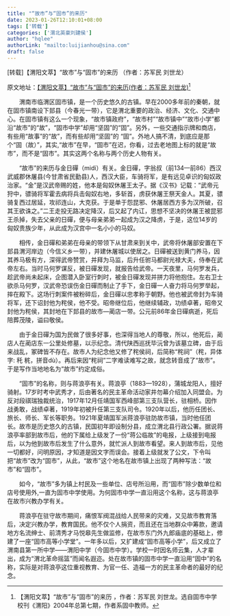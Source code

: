 ```yaml
---
title: "“故市”与“固市”的来历"
date: 2023-01-26T12:10:01+08:00
tags: ['转载']
categories: ['渭北英豪刘建侯']
author: "hqlee"
authorLink: "mailto:luijianhou@sina.com"
draft: false
---
```


[转载]【渭阳文萃】“故市”与“固市”的来历 （作者：苏军民 刘世龙）

原文地址：[【渭阳文萃】“故市”与“固市”的来历(作者：苏军民 刘世龙)](http://blog.sina.com.cn/s/blog_5c6a50fc010104dv.htmll)[^1]
 
 
　　渭南市临渭区固市镇，是一个历史悠久的古镇。早在2000多年前的秦朝，就在固市镇南设下邽县（今春光一带），它是渭北重要的政治、经济、文化、交通中心。在固市镇有这么一个现象，“故市镇政府”，“故市村”“故市镇中”“故市小学”都沿“故市”的“故”，“固市中学”却用“坚固”的“固”。另外，一些交通指示牌和商店，有些用“故事”的“故”，而有些却用“坚固”的 “固”。外地人搞不清，到底应是那个“固（故）”，其实,“故市”在早，“固市”在迟，你看，过去老地图上标的就是“故市”，而不是“固市”。其实这两个名称与两个历史人物有关。

　　“故市”的来历与金日磾（midi）有关。金日磾，字翁叔（前134—前86）西汉武威郡休屠县(今甘肃省民勤县)人，西汉大臣，车骑将军，是有远见卓识的匈奴政治家。“金”是汉武帝赐的姓，他本是匈奴休屠王太子。据《汉书》记载：“武帝元狩中，骠骑将军霍去病将兵击匈奴右地，多斩首，虏获休屠王祭天金人。其夏，骠骑复西过居延，攻祁连山，大克获。于是单于怨昆邪、休屠居西方多为汉所破，召其王欲诛之。”二王走投无路决定降汉，后又起了内讧，思想不坚决的休屠王被昆邪王杀掉，失去父亲的日磾，便与母亲弟弟一起成为汉之降虏，于是，这位14岁的匈奴贵族少年，从此成为汉宫中一名小小的马奴。

　　相传，金日磾和弟弟在母亲的带领下从甘肃来到关中，武帝将休屠部安置在下邽县渭河岸边（今信义乡一带），并建休屠城以使居之。日磾被送到黄门养马，因其养马极有方，深得武帝赞赏，并拜为马监，后升任驸马都尉光禄大夫，侍奉在武帝左右。当时马何罗谋反，被日磾发现，就报告给武帝。一天夜里，马何罗发兵，趁武帝尚未起床，企图潜入卧室行刺时，被金日磾发现并拼力将他抱住。左右卫士欲杀马何罗，汉武帝恐误伤金日磾而制止了手下，金日磾一人奋力将马何罗举起，摔在殿下。这场行刺案件被粉碎后，金日磾以忠孝称于朝野。他也被武帝封为车骑将军，还下诏封他为秺侯，他不受。昭帝继位后，他继续辅政，功绩卓著，昭帝又封他为秺侯，其封地在下邽县的故市—蔺店一带。公元前86年金日磾病逝，死后陪葬茂陵，谥曰敬侯。

　　由于金日磾为国为民做了很多好事，也深得当地人的尊敬，所以，他死后，蔺店人在蔺店东一公里处修墓，以示纪念。清代陕西巡抚毕沅曾为该墓立碑，由于后来战乱，冢碑皆不存在。故市人为纪念他又修了秺侯祠，后简称“秺祠”（秺，异体字: 秅 䅊，拼音dù）。再后来因“秺祠”二字难读难写之故，就念转音成了“故市”。于是写作当地地名为“故市”约定成俗。

　　“固市”的名称，则与蒋浪亭有关。蒋浪亭（1883—1928），蒲城龙阳人，擅好骑射。17岁时考中武秀才，后由著名的民主革命活动家井勿幕介绍加入同盟会。为反对段祺瑞独裁统治，1917年12月任靖国军西峰部第三支队营长，驻相桥。因作战勇敢，战绩卓著，1919年初被升任第三支队司令。1920年以后，他历任团长、旅长、师长、军长等职务。1921年夏靖国军派蒋浪亭驻防故市镇，当时他任团长。故市是历史悠久的古镇，民国初年即设制分县，成立渭北县行政公署。据说蒋浪亭率部到故市后，他的下属给上级发了一份“蒋公临故”的电报，上级接到电报后，以为他到故市后发生了什么意外，就忙派人到故市看望。来人到故市后，见他一切都好，问明原因，才知道是因文字而误会。接着上级就发了公文，下令叫把“故市”改为“固市”，从此，“故市”这个地名在故市镇上出现了两种写法：“故市”和“固市”。

　　如今，“故市”多为镇上村民及一些单位、店号所沿用，而“固市”除少数单位和店号使用外,一直为固市中学使用。为何固市中学一直沿用这个名称，这与蒋浪亭在故市兴教办学有关。

　　蒋浪亭在驻守故市期间，痛恨军阀混战给人民带来的灾难，又见故市教育落后，决定兴教办学，教育国民。他不仅个人捐资，而且还在当地群众中筹款，邀请地方名流绅士、前清秀才马悦皋先生做监修，在故市东门外九郎庙底的基础上，修建了一座“固市高等小学堂”。一年多以后，又扩建成“固市高等小学”，后又成立了渭南县第一所中学——渭阳中学（今固市中学）。学校一时因名师云集，人才辈出，成为“渭北革命摇篮”而闻名遐迩。处在故市镇的固市中学一直沿用“固中”的名称，实际是对蒋浪亭这位重视教育、为官一任、造福一方的民主革命者的最好的纪念。



[^1]: 【渭阳文萃】“故市”与“固市”的来历 ，作者：苏军民 刘世龙。选自固市中学校刊《渭阳》2004年总第七期，作者系固中教师。
